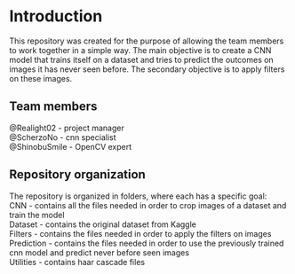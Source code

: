 # Introduction
This repository was created for the purpose of allowing the team members to work together in a simple way. The main objective is to create a CNN model that trains itself on a dataset and tries to predict the outcomes on images it has never seen before. The secondary objective is to apply filters on these images.

## Team members
@Realight02 - project manager <br>
@ScherzoNo - cnn specialist <br>
@ShinobuSmile - OpenCV expert <br>

## Repository organization
The repository is organized in folders, where each has a specific goal: <br>
CNN - contains all the files needed in order to crop images of a dataset and train the model <br>
Dataset - contains the original dataset from Kaggle <br>
Filters - contains the files needed in order to apply the filters on images <br>
Prediction - contains the files needed in order to use the previously trained cnn model and predict never before seen images <br>
Utilities - contains haar cascade files
